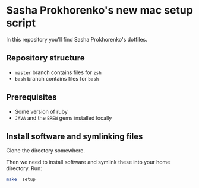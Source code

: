 # Sasha Prokhorenko's new mac setup script

In this repository you'll find Sasha Prokhorenko's dotfiles.

## Repository structure

- `master` branch contains files for `zsh`
- `bash` branch contains files for `bash`

## Prerequisites

- Some version of ruby
- `JAVA` and the `BREW` gems installed locally

## Install software and symlinking  files

Clone the directory somewhere.

Then we need to install software and symlink these into your home directory. Run:

```zsh
make  setup
```
